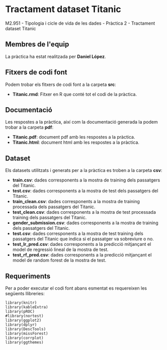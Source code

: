 # Tractament dataset Titanic

M2.951 - Tipologia i cicle de vida de les dades - Pràctica 2 - Tractament dataset Titanic

## Membres de l'equip

La pràctica ha estat realitzada per **Daniel López**. 

## Fitxers de codi font

Podem trobar els fitxers de codi font a la carpeta **src**:

* **Titanic.rmd**: Fitxer en R que conté tot el codi de la pràctica.

## Documentació

Les respostes a la pràctica, així com la documentació generada la podem trobar a la carpeta **pdf**:

* **Titanic.pdf**: document pdf amb les respostes a la pràctica.
* **Titanic.html**: document html amb les respostes a la pràctica.

## Dataset

Els datasets utilitzats i generats per a la pràctica es troben a la carpeta **csv**:
* **train.csv**: dades corresponents a la mostra de training dels passatgers del Titanic.  
* **test.csv**: dades corresponents a la mostra de test dels passatgers del Titanic.  
* **train_clean.csv**: dades corresponents a la mostra de training processada dels passatgers del Titanic.  
* **test_clean.csv**: dades corresponents a la mostra de test processada training dels passatgers del Titanic.  
* **gender_submission.csv**: dades corresponents a la mostra de training dels passatgers del Titanic.  
* **test.csv**: dades corresponents a la mostra de test training dels passatgers del Titanic que indica si el passatger va sobreviure o no.  
* **test_lr_pred.csv**: dades corresponents a la predicció mitjançant el model de regressió lineal de la mostra de test.  
* **test_rf_pred.csv**: dades corresponents a la predicció mitjançant el model de random forest de la mostra de test.  

## Requeriments

Per a poder executar el codi font abans esmentat es requereixen les següents llibreries:
```
library(knitr)
library(kableExtra)
library(pROC)
#library(nortest)
library(ggplot2)
library(dplyr)
library(DescTools)
library(missForest)
library(corrplot)
library(ggthemes)
```
